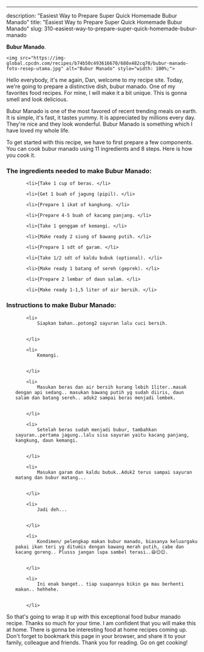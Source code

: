 ---
description: "Easiest Way to Prepare Super Quick Homemade Bubur Manado"
title: "Easiest Way to Prepare Super Quick Homemade Bubur Manado"
slug: 310-easiest-way-to-prepare-super-quick-homemade-bubur-manado

<p>
	<strong>Bubur Manado</strong>. 
	
</p>
<p>
	
	<img src="https://img-global.cpcdn.com/recipes/b74b50c493616670/680x482cq70/bubur-manado-foto-resep-utama.jpg" alt="Bubur Manado" style="width: 100%;">
	
	
</p>
<p>
	Hello everybody, it's me again, Dan, welcome to my recipe site. Today, we're going to prepare a distinctive dish, bubur manado. One of my favorites food recipes. For mine, I will make it a bit unique. This is gonna smell and look delicious.
</p>
	
<p>
	Bubur Manado is one of the most favored of recent trending meals on earth. It is simple, it's fast, it tastes yummy. It is appreciated by millions every day. They're nice and they look wonderful. Bubur Manado is something which I have loved my whole life.
</p>
<p>
	
</p>

<p>
To get started with this recipe, we have to first prepare a few components. You can cook bubur manado using 11 ingredients and 8 steps. Here is how you cook it.
</p>

<h3>The ingredients needed to make Bubur Manado:</h3>

<ol>
	
		<li>{Take 1 cup of beras. </li>
	
		<li>{Get 1 buah of jagung (pipil). </li>
	
		<li>{Prepare 1 ikat of kangkung. </li>
	
		<li>{Prepare 4-5 buah of kacang panjang. </li>
	
		<li>{Take 1 genggam of kemangi. </li>
	
		<li>{Make ready 2 siung of bawang putih. </li>
	
		<li>{Prepare 1 sdt of garam. </li>
	
		<li>{Take 1/2 sdt of kaldu bubuk (optional). </li>
	
		<li>{Make ready 1 batang of sereh (geprek). </li>
	
		<li>{Prepare 2 lembar of daun salam. </li>
	
		<li>{Make ready 1-1,5 liter of air bersih. </li>
	
</ol>
<p>
	
</p>

<h3>Instructions to make Bubur Manado:</h3>

<ol>
	
		<li>
			Siapkan bahan..potong2 sayuran lalu cuci bersih.
			
			
		</li>
	
		<li>
			Kemangi.
			
			
		</li>
	
		<li>
			Masukan beras dan air bersih kurang lebih 1liter..masak dengan api sedang.. masukan bawang putih yg sudah diiris, daun salam dan batang sereh.. aduk2 sampai beras menjadi lembek.
			
			
		</li>
	
		<li>
			Setelah beras sudah menjadi bubur, tambahkan sayuran..pertama jagung..lalu sisa sayuran yaitu kacang panjang, kangkung, daun kemangi.
			
			
		</li>
	
		<li>
			Masukan garam dan kaldu bubuk..Aduk2 terus sampai sayuran matang dan bubur matang...
			
			
		</li>
	
		<li>
			Jadi deh...
			
			
		</li>
	
		<li>
			Kondimen/ pelengkap makan bubur manado, biasanya keluargaku pakai ikan teri yg ditumis dengan bawang merah putih, cabe dan kacang goreng.. Plusss jangan lupa sambel terasi..😆😊😊.
			
			
		</li>
	
		<li>
			Ini enak banget.. tiap suapannya bikin ga mau berhenti makan.. hehhehe.
			
			
		</li>
	
</ol>

<p>
	
</p>

<p>
	So that's going to wrap it up with this exceptional food bubur manado recipe. Thanks so much for your time. I am confident that you will make this at home. There is gonna be interesting food at home recipes coming up. Don't forget to bookmark this page in your browser, and share it to your family, colleague and friends. Thank you for reading. Go on get cooking!
</p>
